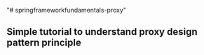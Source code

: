 "# springframeworkfundamentals-proxy" 
## Simple tutorial to understand proxy design pattern principle  
